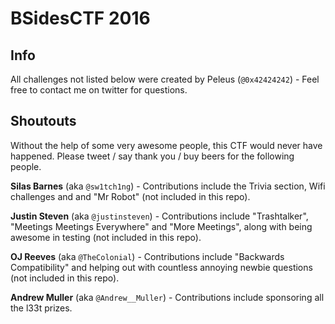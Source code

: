 # BSidesCTF 2016

## Info
All challenges not listed below were created by Peleus (`@0x42424242`) - Feel free to contact me on twitter for questions.

## Shoutouts

Without the help of some very awesome people, this CTF would never have happened. Please tweet / say thank you / buy beers for the following people.

**Silas Barnes** (aka `@sw1tch1ng`) - Contributions include the Trivia section, Wifi challenges and and "Mr Robot" (not included in this repo).

**Justin Steven** (aka `@justinsteven`) - Contributions include "Trashtalker", "Meetings Meetings Everywhere" and "More Meetings", along with being awesome in testing (not included in this repo).

**OJ Reeves** (aka `@TheColonial`) - Contributions include "Backwards Compatibility" and helping out with countless annoying newbie questions (not included in this repo).

**Andrew Muller** (aka `@Andrew__Muller`) - Contributions include sponsoring all the l33t prizes.


